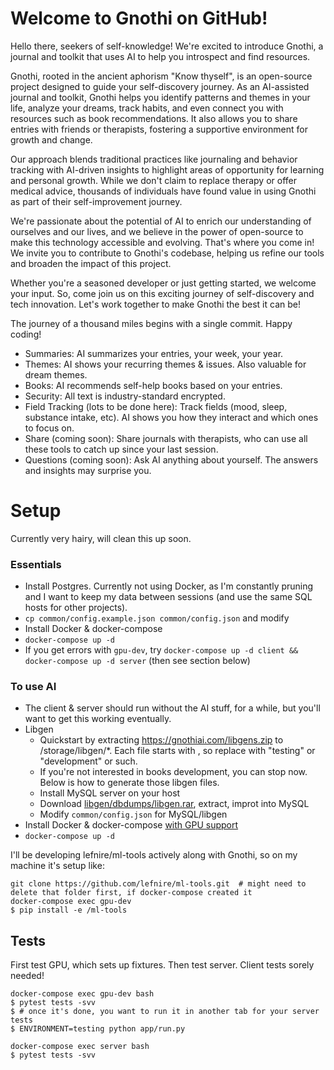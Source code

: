 # Welcome to Gnothi on GitHub!

Hello there, seekers of self-knowledge! We're excited to introduce Gnothi, a journal and toolkit that uses AI to help you introspect and find resources.

Gnothi, rooted in the ancient aphorism "Know thyself", is an open-source project designed to guide your self-discovery journey. As an AI-assisted journal and toolkit, Gnothi helps you identify patterns and themes in your life, analyze your dreams, track habits, and even connect you with resources such as book recommendations. It also allows you to share entries with friends or therapists, fostering a supportive environment for growth and change.

Our approach blends traditional practices like journaling and behavior tracking with AI-driven insights to highlight areas of opportunity for learning and personal growth. While we don't claim to replace therapy or offer medical advice, thousands of individuals have found value in using Gnothi as part of their self-improvement journey.

We're passionate about the potential of AI to enrich our understanding of ourselves and our lives, and we believe in the power of open-source to make this technology accessible and evolving. That's where you come in! We invite you to contribute to Gnothi's codebase, helping us refine our tools and broaden the impact of this project.

Whether you're a seasoned developer or just getting started, we welcome your input. So, come join us on this exciting journey of self-discovery and tech innovation. Let's work together to make Gnothi the best it can be!

The journey of a thousand miles begins with a single commit. Happy coding!


* Summaries: AI summarizes your entries, your week, your year.
* Themes: AI shows your recurring themes & issues. Also valuable for dream themes.
* Books: AI recommends self-help books based on your entries.
* Security: All text is industry-standard encrypted.
* Field Tracking (lots to be done here): Track fields (mood, sleep, substance intake, etc). AI shows you how they interact and which ones to focus on.
* Share (coming soon): Share journals with therapists, who can use all these tools to catch up since your last session.
* Questions (coming soon): Ask AI anything about yourself. The answers and insights may surprise you.

# Setup
Currently very hairy, will clean this up soon.

### Essentials
* Install Postgres. Currently not using Docker, as I'm constantly pruning and I want to keep my data between sessions (and use the same SQL hosts for other projects).
* `cp common/config.example.json common/config.json` and modify
* Install Docker & docker-compose
* `docker-compose up -d`
* If you get errors with `gpu-dev`, try `docker-compose up -d client && docker-compose up -d server` (then see section below)

### To use AI
* The client & server should run without the AI stuff, for a while, but you'll want to get this working eventually.
* Libgen
    * Quickstart by extracting https://gnothiai.com/libgens.zip to /storage/libgen/*. Each file starts with <ENVIRONMENT>, so replace with "testing" or "development" or such.
    * If you're not interested in books development, you can stop now. Below is how to generate those libgen files.
    * Install MySQL server on your host
    * Download [libgen/dbdumps/libgen.rar](http://gen.lib.rus.ec/dbdumps/), extract, improt into MySQL
    * Modify `common/config.json` for MySQL/libgen
* Install Docker & docker-compose [with GPU support](https://ocdevel.com/blog/20201207-wsl2-gpu-docker)
* `docker-compose up -d`

I'll be developing lefnire/ml-tools actively along with Gnothi, so on my machine it's setup like:

```
git clone https://github.com/lefnire/ml-tools.git  # might need to delete that folder first, if docker-compose created it
docker-compose exec gpu-dev
$ pip install -e /ml-tools
```

## Tests
First test GPU, which sets up fixtures. Then test server. Client tests sorely needed!

```
docker-compose exec gpu-dev bash
$ pytest tests -svv
$ # once it's done, you want to run it in another tab for your server tests
$ ENVIRONMENT=testing python app/run.py

docker-compose exec server bash
$ pytest tests -svv
```
